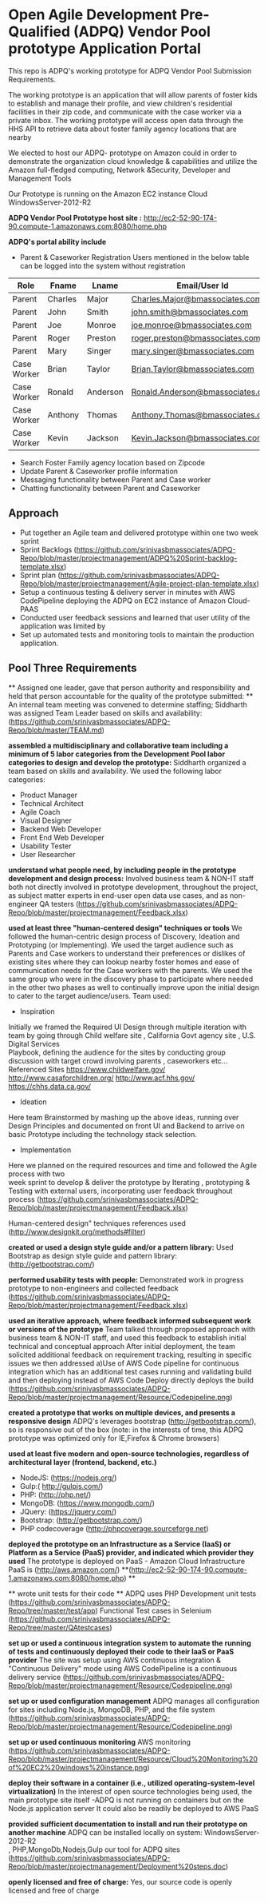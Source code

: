 Open Agile Development Pre-Qualified (ADPQ) Vendor Pool prototype  Application Portal
=====================================================================================

This repo is ADPQ's working prototype for ADPQ Vendor Pool Submission Requirements.

The working prototype is an application that will allow parents of foster kids 
to establish and manage their profile, and view children's residential facilities in their zip code,
and communicate with the case worker via a private inbox. The working prototype will access open data 
through the HHS API to retrieve data about foster family agency locations that are nearby

We elected to host our ADPQ- prototype on Amazon could in order to demonstrate the organization cloud
knowledge & capabilities and utilize the Amazon full-fledged computing, Network &Security, Developer and Management Tools
 
Our Prototype is running on the Amazon  EC2 instance Cloud WindowsServer-2012-R2

**ADPQ Vendor Pool Prototype host site :**
 http://ec2-52-90-174-90.compute-1.amazonaws.com:8080/home.php

**ADPQ's  portal ability include**
-   Parent & Caseworker Registration
Users mentioned in the below table can be logged into the system without registration

Role          | Fname         | Lname          | Email/User Id                      | Password
------------- | ------------- | -------------  | ------------------------------     | -------
Parent        | Charles       | Major          | Charles.Major@bmassociates.com     | 1234
Parent        | John          | Smith          | john.smith@bmassociates.com        | 1234
Parent        | Joe           | Monroe         | joe.monroe@bmassociates.com        | 1234
Parent        | Roger         | Preston        | roger.preston@bmassociates.com     | 1234
Parent        | Mary          | Singer         | mary.singer@bmassociates.com       | 1234
Case Worker   | Brian         | Taylor         | Brian.Taylor@bmassociates.com      | 1234
Case Worker   | Ronald        | Anderson       | Ronald.Anderson@bmassociates.com   | 1234
Case Worker   | Anthony       | Thomas         | Anthony.Thomas@bmassociates.com    | 1234
Case Worker   | Kevin         | Jackson        | Kevin.Jackson@bmassociates.com     | 1234


-	Search Foster Family agency location based on Zipcode
-	Update Parent & Caseworker profile information
-	Messaging functionality between Parent and Case worker
-	Chatting functionality between Parent and Caseworker


Approach
--------
-	Put together an Agile team and delivered prototype within one two week sprint 
-   Sprint Backlogs  (https://github.com/srinivasbmassociates/ADPQ-Repo/blob/master/projectmanagement/ADPQ%20Sprint-backlog-template.xlsx)
-   Sprint plan (https://github.com/srinivasbmassociates/ADPQ-Repo/blob/master/projectmanagement/Agile-project-plan-template.xlsx)
-	Setup a continuous testing & delivery server in minutes with AWS CodePipeline deploying the ADPQ on EC2 instance of  Amazon Cloud- PAAS
-	Conducted user feedback sessions and learned that user utility of the application was limited by
-	Set up automated tests and monitoring tools to maintain the production application.


Pool Three Requirements
------------------------

** Assigned one leader, gave that person authority and responsibility and held that person accountable for the quality of the prototype submitted: **
An internal team meeting was convened to determine staffing; Siddharth was assigned Team Leader based on skills and availability:  (https://github.com/srinivasbmassociates/ADPQ-Repo/blob/master/TEAM.md)

**assembled a multidisciplinary and collaborative team including a minimum of 5 labor categories from the Development Pool labor categories to design and develop the prototype:**
Siddharth organized a team based on skills and availability. 
We used the following labor categories:
-	Product Manager
-	Technical Architect
-	Agile Coach
-	Visual Designer
-	Backend Web Developer
-	Front End Web Developer
-	Usability Tester
-	User Researcher


**understand what people need, by including people in the prototype development and design process:**
Involved business team & NON-IT staff both not directly involved in prototype development, throughout the project, as subject matter experts in end-user open data use cases, and as non-engineer QA testers (https://github.com/srinivasbmassociates/ADPQ-Repo/blob/master/projectmanagement/Feedback.xlsx)

**used at least three "human-centered design" techniques or tools**
We followed the human-centric design process of Discovery, Ideation and Prototyping (or Implementing). We used the target audience such as Parents and Case workers to understand their preferences or dislikes of existing sites where they can lookup nearby foster homes and ease of communication needs for the Case workers with the parents. We used the same group who were in the discovery phase to participate where needed in the other two phases as well to continually improve upon the initial design to cater to the target audience/users. 
Team used:

-  Inspiration

Initially we framed the Required  UI Design through multiple iteration with team by going through
Child welfare site , California Govt agency site , U.S. Digital Services  
Playbook, defining the audience for the sites by conducting group discussion with target crowd
involving parents , caseworkers  etc...
Referenced Sites
https://www.childwelfare.gov/
http://www.casaforchildren.org/
http://www.acf.hhs.gov/
https://chhs.data.ca.gov/

-  Ideation

Here team Brainstormed by mashing up the above ideas, running over Design Principles and  documented  on front UI and Backend to arrive on basic Prototype including the technology stack  selection.

-  Implementation

Here we planned on the required resources and time and followed the Agile process with two  
week sprint to develop & deliver the prototype by Iterating , prototyping   &  Testing with external users, incorporating user feedback throughout process 
(https://github.com/srinivasbmassociates/ADPQ-Repo/blob/master/projectmanagement/Feedback.xlsx)

Human-centered design"  techniques references used (http://www.designkit.org/methods#filter)


**created or used a design style guide and/or a pattern library:**
Used Bootstrap as design style guide and pattern library: (http://getbootstrap.com/)  

**performed usability tests with people:**
Demonstrated work in progress prototype to non-engineers and collected feedback
(https://github.com/srinivasbmassociates/ADPQ-Repo/blob/master/projectmanagement/Feedback.xlsx)

**used an iterative approach, where feedback informed subsequent work or versions of the prototype**
Team talked through proposed approach  with business team & NON-IT staff, and used this feedback to establish initial technical and conceptual approach
 After initial deployment, the team solicited additional feedback on requirement tracking, resulting in specific issues we then addressed 
a)Use of AWS Code pipeline for continuous integration  which has an additional test cases running and validating build  and then deploying instead of AWS Code Deploy directly deploys the build  (https://github.com/srinivasbmassociates/ADPQ-Repo/blob/master/projectmanagement/Resource/Codepipeline.png)

**created a prototype that works on multiple devices, and presents a responsive design**
ADPQ's leverages bootstrap (http://getbootstrap.com/), so is responsive out of the box (note: in the interests of time, this ADPQ prototype was optimized only for IE,Firefox & Chrome browsers)

**used at least five modern and open-source technologies, regardless of architectural layer (frontend, backend, etc.)**
-	NodeJS: (https://nodejs.org/) 
-	Gulp:( http://gulpjs.com/)
-	PHP: (http://php.net/)
-	 MongoDB: (https://www.mongodb.com/)
-	JQuery: (https://jquery.com/)
-	Bootstrap: (http://getbootstrap.com/)  
-	PHP codecoverage (http://phpcoverage.sourceforge.net)

**deployed the prototype on an Infrastructure as a Service (IaaS) or Platform as a Service (PaaS) provider, and indicated which provider they used**
The prototype is deployed on PaaS - Amazon Cloud Infrastructure 
 PaaS  is  (http://aws.amazon.com/)
 **(http://ec2-52-90-174-90.compute-1.amazonaws.com:8080/home.php) **

** wrote unit tests for their code **
ADPQ uses 
PHP Development unit tests  (https://github.com/srinivasbmassociates/ADPQ-Repo/tree/master/test/app) Functional Test cases  in Selenium (https://github.com/srinivasbmassociates/ADPQ-Repo/tree/master/QAtestcases)


**set up or used a continuous integration system to automate the running of tests and continuously deployed their code to their IaaS or PaaS provider**
The site was setup using AWS  continuous integration  & "Continuous Delivery" mode  using AWS CodePipeline is a continuous delivery service (https://github.com/srinivasbmassociates/ADPQ-Repo/blob/master/projectmanagement/Resource/Codepipeline.png)

**set up or used configuration management**
ADPQ  manages all configuration for sites including  Node.js, MongoDB,  PHP, and the file system
(https://github.com/srinivasbmassociates/ADPQ-Repo/blob/master/projectmanagement/Resource/Codepipeline.png)

**set up or used continuous monitoring**
AWS monitoring
(https://github.com/srinivasbmassociates/ADPQ-Repo/blob/master/projectmanagement/Resource/Cloud%20Monitoring%20of%20EC2%20windows%20instance.png)

**deploy their software in a container (i.e., utilized operating-system-level virtualization)**
In the interest of open source technologies being used, the main prototype site itself -ADPQ  is not running on containers  but on the Node.js application server
It could also be readily be deployed to AWS PaaS 

**provided sufficient documentation to install and run their prototype on another machine**
ADPQ  can be installed locally on system: WindowsServer-2012-R2  
, PHP,MongoDb,Nodejs,Gulp  our tool for ADPQ sites 
(https://github.com/srinivasbmassociates/ADPQ-Repo/blob/master/projectmanagement/Deployment%20steps.doc)

**openly licensed and free of charge:**
Yes, our source code is openly licensed and free of charge

